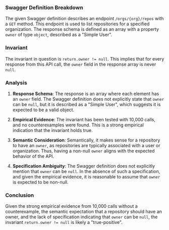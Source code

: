 ### Swagger Definition Breakdown

The given Swagger definition describes an endpoint `/orgs/{org}/repos` with a `GET` method. This endpoint is used to list repositories for a specified organization. The response schema is defined as an array with a property `owner` of type `object`, described as a "Simple User".

### Invariant

The invariant in question is `return.owner != null`. This implies that for every response from this API call, the `owner` field in the response array is never `null`.

### Analysis

1. **Response Schema**: The response is an array where each element has an `owner` field. The Swagger definition does not explicitly state that `owner` can be `null`, but it is described as a "Simple User", which suggests it is expected to be a valid object.

2. **Empirical Evidence**: The invariant has been tested with 10,000 calls, and no counterexamples were found. This is a strong empirical indication that the invariant holds true.

3. **Semantic Consideration**: Semantically, it makes sense for a repository to have an `owner`, as repositories are typically associated with a user or organization. Thus, having a non-null `owner` aligns with the expected behavior of the API.

4. **Specification Ambiguity**: The Swagger definition does not explicitly mention that `owner` can be `null`. In the absence of such a specification, and given the empirical evidence, it is reasonable to assume that `owner` is expected to be non-null.

### Conclusion

Given the strong empirical evidence from 10,000 calls without a counterexample, the semantic expectation that a repository should have an owner, and the lack of specification indicating that `owner` can be `null`, the invariant `return.owner != null` is likely a "true-positive".
